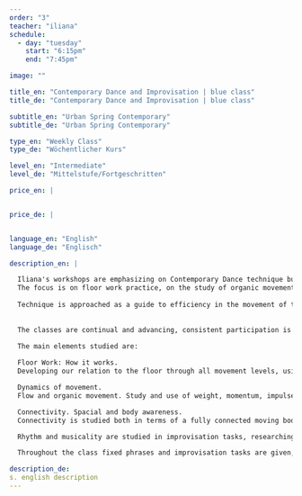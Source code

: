 ```yaml
---
order: "3"
teacher: "iliana"
schedule:
  - day: "tuesday"
    start: "6:15pm"
    end: "7:45pm"

image: ""

title_en: "Contemporary Dance and Improvisation | blue class"
title_de: "Contemporary Dance and Improvisation | blue class"

subtitle_en: "Urban Spring Contemporary"
subtitle_de: "Urban Spring Contemporary"

type_en: "Weekly Class"
type_de: "Wöchentlicher Kurs"

level_en: "Intermediate"
level_de: "Mittelstufe/Fortgeschritten"

price_en: |


price_de: |


language_en: "English"
language_de: "Englisch"

description_en: |

  Iliana's workshops are emphasizing on Contemporary Dance technique build-up and Improvisation. 
  The focus is on floor work practice, on the study of organic movement, on connectivity, fluidity and awareness.
  
  Technique is approached as a guide to efficiency in the movement of the human body. The internal structure of the class is made to gradually deepen in the technique and develop through it. 
  
  
  The classes are continual and advancing, consistent participation is recommended.
  
  The main elements studied are:  

  Floor Work: How it works.  
  Developing our relation to the floor through all movement levels, using multiple floor-work patterns and phrases. Using levers and clear pathways, building up a vocabulary that can be used in further  understanding the mechanics of movement. From basic floor-work patterns to advanced, complicated ones, floor acrobatics, handstands, coordinations.

  Dynamics of movement.  
  Flow and organic movement. Study and use of weight, momentum, impulse, swing and flow of movement, developing the body's kinetic intelligence. How grounding works, how to stay connected to the floor through the study of body structure (bones and joints), of weight and use of breath. Organic movement and its impact to the body, use of own body structure in the most efficient way.

  Connectivity. Spacial and body awareness.  
  Connectivity is studied both in terms of a fully connected moving body and of a mover in a state of full connection with his/her environment. How the body moves in its full awareness, connecting and interacting with its environment - the other people, the space, the floor- and its own inner state at the same time. Spacial and body awareness, together with connectivity practice, helps to develop a unified physical and mental consciousness, thus a moving body in its full consciousness expressing itself in space and time.

  Rhythm and musicality are studied in improvisation tasks, researching different ways to connect to the music heard and to the inner musicality of the body. Building the awareness of choices made, listening to our inner musicality and allowing it to move us in a conscious way.

  Throughout the class fixed phrases and improvisation tasks are given, practicing the aforementioned elements. The material is highly physical and classes often end up on a longer phrase practice, built from the accumulation of smaller exercises, working also on physical strength, stamina and memory.

description_de:
s. english description
---
```

